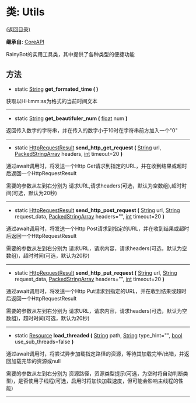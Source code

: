 # 类: Utils  
[(返回目录)](README.md)  
  
**继承自:** [CoreAPI](CoreAPI.md)  
  
RainyBot的实用工具类，其中提供了各种类型的便捷功能  
  
## 方法 
  
- static [String](https://docs.godotengine.org/en/latest/classes/class_string.html) **get_formated_time ( )**  
  
获取以HH:mm:ss为格式的当前时间文本  
  
---  
  
- static [String](https://docs.godotengine.org/en/latest/classes/class_string.html) **get_beautifuler_num (** [float](https://docs.godotengine.org/en/latest/classes/class_float.html) num **)**  
  
返回传入数字的字符串，并在传入的数字小于10时在字符串前方加入一个"0"  
  
---  
  
- static [HttpRequestResult](HttpRequestResult.md) **send_http_get_request (** [String](https://docs.godotengine.org/en/latest/classes/class_string.html) url, [PackedStringArray](https://docs.godotengine.org/en/latest/classes/class_packedstringarray.html) headers, [int](https://docs.godotengine.org/en/latest/classes/class_int.html) timeout=20 **)**  
  
通过await调用时，将发送一个Http Get请求到指定的URL，并在收到结果或超时后返回一个HttpRequestResult   
  
需要的参数从左到右分别为 请求URL,请求headers(可选，默认为空数组),超时时间(可选，默认为20秒)  
  
---  
  
- static [HttpRequestResult](HttpRequestResult.md) **send_http_post_request (** [String](https://docs.godotengine.org/en/latest/classes/class_string.html) url, [String](https://docs.godotengine.org/en/latest/classes/class_string.html) request_data, [PackedStringArray](https://docs.godotengine.org/en/latest/classes/class_packedstringarray.html) headers="", [int](https://docs.godotengine.org/en/latest/classes/class_int.html) timeout=20 **)**  
  
通过await调用时，将发送一个Http Post请求到指定的URL，并在收到结果或超时后返回一个HttpRequestResult   
  
需要的参数从左到右分别为 请求URL，请求内容，请求headers(可选，默认为空数组)，超时时间(可选，默认为20秒)  
  
---  
  
- static [HttpRequestResult](HttpRequestResult.md) **send_http_put_request (** [String](https://docs.godotengine.org/en/latest/classes/class_string.html) url, [String](https://docs.godotengine.org/en/latest/classes/class_string.html) request_data, [PackedStringArray](https://docs.godotengine.org/en/latest/classes/class_packedstringarray.html) headers="", [int](https://docs.godotengine.org/en/latest/classes/class_int.html) timeout=20 **)**  
  
通过await调用时，将发送一个Http Put请求到指定的URL，并在收到结果或超时后返回一个HttpRequestResult   
  
需要的参数从左到右分别为 请求URL，请求内容，请求headers(可选，默认为空数组)，超时时间(可选，默认为20秒)  
  
---  
  
- static [Resource](https://docs.godotengine.org/en/latest/classes/class_resource.html) **load_threaded (** [String](https://docs.godotengine.org/en/latest/classes/class_string.html) path, [String](https://docs.godotengine.org/en/latest/classes/class_string.html) type_hint="", [bool](https://docs.godotengine.org/en/latest/classes/class_bool.html) use_sub_threads=false **)**  
  
通过await调用时，将尝试异步加载指定路径的资源，等待其加载完毕/出错，并返回加载完毕的资源或null   
  
需要的参数从左到右分别为 资源路径，资源类型提示(可选，为空时将自动判断类型)，是否使用子线程(可选，启用时将加快加载速度，但可能会影响主线程的性能)  
  
---  
  

